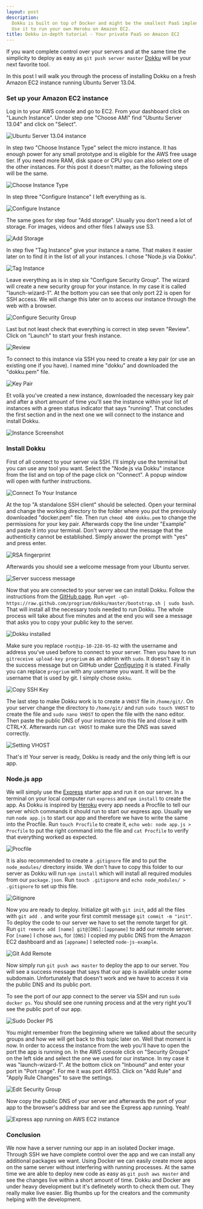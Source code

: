```yaml
---
layout: post
description:
  Dokku is built on top of Docker and might be the smallest PaaS implementation you've ever seen.
  Use it to run your own Heroku on Amazon EC2.
title: Dokku in-depth tutorial - Your private PaaS on Amazon EC2
---
```


If you want complete control over your servers and at the same time the simplicity to deploy as easy as
`git push server master` [Dokku](https://github.com/progrium/dokku) will be your next favorite tool.

In this post I will walk you through the process of installing Dokku on a fresh Amazon EC2 instance running Ubuntu Server
13.04.

### Set up your Amazon EC2 instance

Log in to your AWS console and go to EC2. From your dashboard click on "Launch Instance". Under step one "Choose AMI" find
"Ubuntu Server 13.04" and click on "Select".

![Ubuntu Server 13.04 instance](https://s3.amazonaws.com/mircozeiss.com/dokku/01_choose_ami.png)

In step two "Choose Instance Type" select the micro instance. It has enough power for any small prototype and is eligible
for the AWS free usage tier. If you need more RAM, disk space or CPU you can also select one of the other instances. For
this post it doesn't matter, as the following steps will be the same.

![Choose Instance Type](https://s3.amazonaws.com/mircozeiss.com/dokku/02_choose_instance_type.png)

In step three "Configure Instance" I left everything as is.

![Configure Instance](https://s3.amazonaws.com/mircozeiss.com/dokku/03_configure_instance.png)

The same goes for step four "Add storage". Usually you don't need a lot of storage. For images, videos and other
files I always use S3.

![Add Storage](https://s3.amazonaws.com/mircozeiss.com/dokku/04_add_storage.png)

In step five "Tag Instance" give your instance a name. That makes it easier later on to find it in the list of all
your instances. I chose "Node.js via Dokku".

![Tag Instance](https://s3.amazonaws.com/mircozeiss.com/dokku/05_tag_instance.png)

Leave everything as is in step six "Configure Security Group". The wizard will create a new security group for your
instance. In my case it is called "launch-wizard-1". At the bottom you can see that only port 22 is open for SSH access.
We will change this later on to access our instance through the web with a browser.

![Configure Security Group](https://s3.amazonaws.com/mircozeiss.com/dokku/06_configure_security_group.png)

Last but not least check that everything is correct in step seven "Review". Click on "Launch" to start your fresh instance.

![Review](https://s3.amazonaws.com/mircozeiss.com/dokku/07_review.png)

To connect to this instance via SSH you need to create a key pair (or use an existing one if you have). I named mine
"dokku" and downloaded the "dokku.pem" file.

![Key Pair](https://s3.amazonaws.com/mircozeiss.com/dokku/08_key_pair.png)

Et voilà you've created a new instance, downloaded the necessary key pair and after a short amount of time
you'll see the instance within your list of instances with a green status indicator that says "running". That concludes
the first section and in the next one we will connect to the instance and install Dokku.

![Instance Screenshot](https://s3.amazonaws.com/mircozeiss.com/dokku/10_instance_screenshot.png)

### Install Dokku

First of all connect to your server via SSH. I'll simply use the terminal but you can use any tool you want. Select
the "Node.js via Dokku" instance from the list and on top of the page click on "Connect". A popup window will open
with further instructions.

![Connect To Your Instance](https://s3.amazonaws.com/mircozeiss.com/dokku/11_connect_to_instance.png)

At the top "A standalone SSH client" should be selected. Open your terminal and change the working directory to the folder
where you put the previously downloaded "docker.pem" file. Then run `chmod 400 dokku.pem` to change the permissions for your
key pair. Afterwards copy the line under "Example" and paste it into your terminal. Don't worry about the message that the
authenticity cannot be established. Simply answer the prompt with "yes" and press enter.

![RSA fingerprint](https://s3.amazonaws.com/mircozeiss.com/dokku/12_RSA_fingerprint.png)

Afterwards you should see a welcome message from your Ubuntu server.

![Server success message](https://s3.amazonaws.com/mircozeiss.com/dokku/13_connected_to_server.png)

Now that you are connected to your server we can install Dokku. Follow the instructions from the [GitHub page](https://github.com/progrium/dokku#installing).
Run `wget -qO- https://raw.github.com/progrium/dokku/master/bootstrap.sh | sudo bash`. That will install all the necessary tools needed to run Dokku.
The whole process will take about five minutes and at the end you will see a message that asks you to copy
your public key to the server.

![Dokku installed](https://s3.amazonaws.com/mircozeiss.com/dokku/14_dokku_installed.png)

Make sure you replace `root@ip-10-228-95-82` with the username and address you've used before to connect to your server.
Then you have to run `gitreceive upload-key progrium` as an admin with `sudo`. It doesn't say it in the success message
but on GitHub under [Configuring](https://github.com/progrium/dokku#configuring) it is stated. Finally you can replace
`progrium` with any username you want. It will be the username that is used by git. I simply chose `dokku`.

![Copy SSH Key](https://s3.amazonaws.com/mircozeiss.com/dokku/15_copy_ssh_key.png)

The last step to make Dokku work is to create a `VHOST` file in `/home/git/`. On your server change the directory to `/home/git/`
and run `sudo touch VHOST` to create the file and `sudo nano VHOST` to open the file with the nano editor. Then paste
the public DNS of your instance into this file and close it with CTRL+X. Afterwards run `cat VHOST` to make sure the
DNS was saved correctly.

![Setting VHOST](https://s3.amazonaws.com/mircozeiss.com/dokku/17_setting_vhost.png)

That's it! Your server is ready, Dokku is ready and the only thing left is our app.

### Node.js app

We will simply use the [Express](http://expressjs.com/) starter app and run it on our server. In a terminal on your local
computer run `express` and `npm install` to create the app. As Dokku is inspired by [Heroku](https://www.heroku.com/) every app
needs a Procfile to tell our server which commands it should run to start our express app. Usually we run `node app.js` to start
our app and therefore we have to write the same into the Procfile. Run `touch Procfile` to create it,
`echo web: node app.js > Procfile` to put the right command into the file and `cat Procfile` to verify that everything
worked as expected.

![Procfile](https://s3.amazonaws.com/mircozeiss.com/dokku/19_procfile.png)

It is also recommended to create a `.gitignore` file and to put the `node_modules/` directory inside. We don't have
to copy this folder to our server as Dokku will run `npm install` which will install all required modules from our `package.json`.
Run `touch .gitignore` and `echo node_modules/ > .gitignore` to set up this file.

![Gitignore](https://s3.amazonaws.com/mircozeiss.com/dokku/16_gitignore.png)

Now you are ready to deploy. Initialize git with `git init`, add all the files with `git add .` and write your first
commit message `git commit -m "init"`. To deploy the code to our server we have to set the remote target for git. Run
`git remote add [name] git@[DNS]:[appname]` to add our remote server. For `[name]` I chose `aws`, for `[DNS]` I copied
my public DNS from the Amazon EC2 dashboard and as `[appname]` I selected `node-js-example`.

![Git Add Remote](https://s3.amazonaws.com/mircozeiss.com/dokku/18_git_add_remote.png)

Now simply run `git push aws master` to deploy the app to our server. You will see a success message that says that our app
is available under some subdomain. Unfortunately that doesn't work and we have to access it via the public DNS and its
public port.

To see the port of our app connect to the server via SSH and run `sudo docker ps`. You should see one running process
and at the very right you'll see the public port of our app.

![Sudo Docker PS](https://s3.amazonaws.com/mircozeiss.com/dokku/20_sudo_docker_ps.png)

You might remember from the beginning where we talked about the security groups and how we will get back to this topic later
on. Well that moment is now. In order to access the instance from the web you'll have to open the port the app is running on.
In the AWS console click on "Security Groups" on the left side and select the one we used for our instance. In my case it
was "launch-wizard-1". At the bottom click on "Inbound" and enter your port in "Port range". For me it was port 49153. Click
on "Add Rule" and "Apply Rule Changes" to save the settings.

![Edit Security Group](https://s3.amazonaws.com/mircozeiss.com/dokku/21_edit_security_group.png)

Now copy the public DNS of your server and afterwards the port of your app to the browser's address bar and see the Express app
running. Yeah!

![Express app running on AWS EC2 instance](https://s3.amazonaws.com/mircozeiss.com/dokku/22_express_app_running_on_aws_ec2_instance.png)

### Conclusion

We now have a server running our app in an isolated Docker image. Through SSH we have complete control over the app
and we can install any additional packages we want. Using Docker we can easily create more apps on the same server without
interfering with running processes. At the same time we are able to deploy new code as easy as `git push aws master`
and see the changes live within a short amount of time. Dokku and Docker are under heavy development but it's definetely worth
to check them out. They really make live easier. Big thumbs up for the creators and the community helping with the
development.